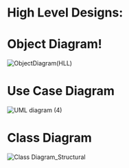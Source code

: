 # High Level Designs:

# Object Diagram!

![ObjectDiagram(HLL)](https://user-images.githubusercontent.com/80452069/130242729-a07bc807-b3ff-4e11-8246-55030960b93a.jpg)


# Use Case Diagram

![UML diagram (4)](https://user-images.githubusercontent.com/80401577/130248053-be6902ba-eb6e-498f-a3e2-bc9824140ea2.png)


# Class Diagram

![Class Diagram_Structural](https://user-images.githubusercontent.com/67604549/130248625-ab58500e-de43-401e-b0ac-49493bf7b03c.png)




